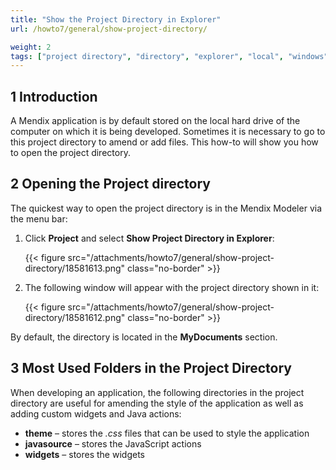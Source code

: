 ```yaml
---
title: "Show the Project Directory in Explorer"
url: /howto7/general/show-project-directory/

weight: 2
tags: ["project directory", "directory", "explorer", "local", "windows"]
---
```


## 1 Introduction

A Mendix application is by default stored on the local hard drive of the computer on which it is being developed. Sometimes it is necessary to go to this project directory to amend or add files. This how-to will show you how to open the project directory.  

## 2 Opening the Project directory

The quickest way to open the project directory is in the Mendix Modeler via the menu bar:

1. Click **Project** and select **Show Project Directory in Explorer**:

    {{< figure src="/attachments/howto7/general/show-project-directory/18581613.png" class="no-border" >}}

2. The following window will appear with the project directory shown in it:

    {{< figure src="/attachments/howto7/general/show-project-directory/18581612.png" class="no-border" >}}

By default, the directory is located in the **MyDocuments** section.

## 3 Most Used Folders in the Project Directory

When developing an application, the following directories in the project directory are useful for amending the style of the application as well as adding custom widgets and Java actions:

* **theme** – stores the *.css* files that can be used to style the application
* **javasource** – stores the JavaScript actions
* **widgets** – stores the widgets
